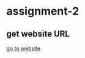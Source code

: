 # assignment-2
<h2>get website URL</h2>
<a href="https://mushfiqurrahman5250.github.io/assignment-2/">
go to website</a>

